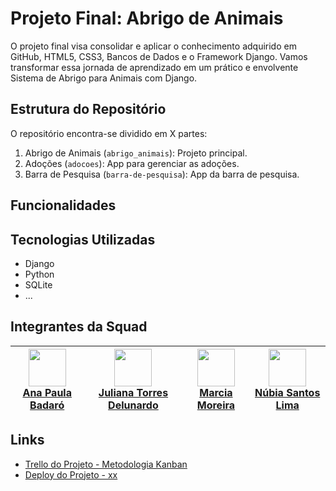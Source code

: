 # Projeto Final: Abrigo de Animais
O projeto final visa consolidar e aplicar o conhecimento adquirido em GitHub, HTML5, CSS3, Bancos de Dados e o Framework Django. Vamos transformar essa jornada de aprendizado em um prático e envolvente Sistema de Abrigo para Animais com Django.

## Estrutura do Repositório
O repositório encontra-se dividido em X partes:
1. Abrigo de Animais (`abrigo_animais`): Projeto principal.
2. Adoções (`adocoes`): App para gerenciar as adoções.
3. Barra de Pesquisa (`barra-de-pesquisa`): App da barra de pesquisa.

## Funcionalidades
<!-- Stuff and things -->

## Tecnologias Utilizadas
- Django
- Python
- SQLite
- ...

## Integrantes da Squad
[<img src="https://github.com/quasiEvil.png" width="60px;"/><br /><sub><a href="https://github.com/quasiEvil">Ana Paula Badaró</a></sub>](https://github.com/quasiEvil) | [<img src="https://github.com/jutdelu.png" width="60px;"/><br /><sub><a href="https://github.com/jutdelu">Juliana Torres Delunardo</a></sub>](https://github.com/jutdelu) | [<img src="https://github.com/Marcia-Moreira.png" width="60px;"/><br /><sub><a href="https://github.com/Marcia-Moreira">Marcia Moreira</a></sub>](https://github.com/Marcia-Moreira) |  [<img src="https://github.com/NuLima1.png" width="60px;"/><br /><sub><a href="https://github.com/NuLima1">Núbia Santos Lima</a></sub>](https://github.com/NuLima1) |
|---|---|---|---|

## Links
- [Trello do Projeto - Metodologia Kanban](https://trello.com/invite/b/J8Ky6eXt/ATTIe37209bab10e924ed1b63ef198c933da92BC4EC4/squad-ameenah-projeto-final)
- [Deploy do Projeto - xx](https://)